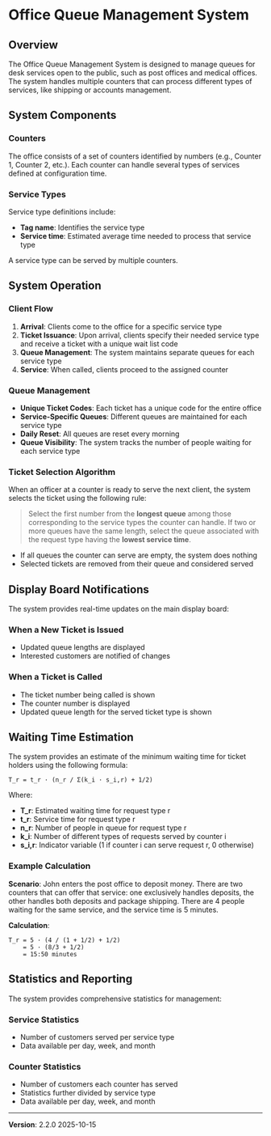 # Office Queue Management System

## Overview

The Office Queue Management System is designed to manage queues for desk services open to the public, such as post offices and medical offices. The system handles multiple counters that can process different types of services, like shipping or accounts management.

## System Components

### Counters

The office consists of a set of counters identified by numbers (e.g., Counter 1, Counter 2, etc.). Each counter can handle several types of services defined at configuration time.

### Service Types

Service type definitions include:

- **Tag name**: Identifies the service type
- **Service time**: Estimated average time needed to process that service type

A service type can be served by multiple counters.

## System Operation

### Client Flow

1. **Arrival**: Clients come to the office for a specific service type
2. **Ticket Issuance**: Upon arrival, clients specify their needed service type and receive a ticket with a unique wait list code
3. **Queue Management**: The system maintains separate queues for each service type
4. **Service**: When called, clients proceed to the assigned counter

### Queue Management

- **Unique Ticket Codes**: Each ticket has a unique code for the entire office
- **Service-Specific Queues**: Different queues are maintained for each service type
- **Daily Reset**: All queues are reset every morning
- **Queue Visibility**: The system tracks the number of people waiting for each service type

### Ticket Selection Algorithm

When an officer at a counter is ready to serve the next client, the system selects the ticket using the following rule:

> Select the first number from the **longest queue** among those corresponding to the service types the counter can handle. If two or more queues have the same length, select the queue associated with the request type having the **lowest service time**.

- If all queues the counter can serve are empty, the system does nothing
- Selected tickets are removed from their queue and considered served

## Display Board Notifications

The system provides real-time updates on the main display board:

### When a New Ticket is Issued

- Updated queue lengths are displayed
- Interested customers are notified of changes

### When a Ticket is Called

- The ticket number being called is shown
- The counter number is displayed
- Updated queue length for the served ticket type is shown

## Waiting Time Estimation

The system provides an estimate of the minimum waiting time for ticket holders using the following formula:

```
T_r = t_r · (n_r / Σ(k_i · s_i,r) + 1/2)
```

Where:

- **T_r**: Estimated waiting time for request type r
- **t_r**: Service time for request type r
- **n_r**: Number of people in queue for request type r
- **k_i**: Number of different types of requests served by counter i
- **s_i,r**: Indicator variable (1 if counter i can serve request r, 0 otherwise)

### Example Calculation

**Scenario**: John enters the post office to deposit money. There are two counters that can offer that service: one exclusively handles deposits, the other handles both deposits and package shipping. There are 4 people waiting for the same service, and the service time is 5 minutes.

**Calculation**:

```
T_r = 5 · (4 / (1 + 1/2) + 1/2)
    = 5 · (8/3 + 1/2)
    = 15:50 minutes
```

## Statistics and Reporting

The system provides comprehensive statistics for management:

### Service Statistics

- Number of customers served per service type
- Data available per day, week, and month

### Counter Statistics

- Number of customers each counter has served
- Statistics further divided by service type
- Data available per day, week, and month

---

**Version**: 2.2.0 2025-10-15
